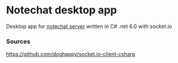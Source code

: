 # Notechat desktop app

Desktop app for [notechat server](https://github.com/AlexBSoft/notechat-server) written in C# .net 6.0 with socket.io


### Sources

https://github.com/doghappy/socket.io-client-csharp
